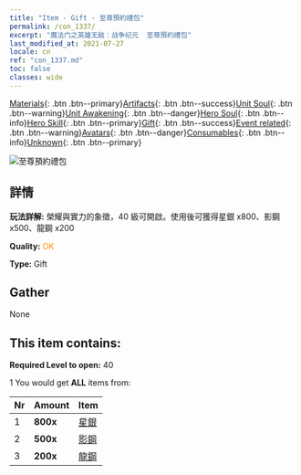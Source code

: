 ```yaml
---
title: "Item - Gift - 至尊預約禮包"
permalink: /con_1337/
excerpt: "魔法门之英雄无敌：战争纪元  至尊預約禮包"
last_modified_at: 2021-07-27
locale: cn
ref: "con_1337.md"
toc: false
classes: wide
---
```

 [Materials](/ItemsCN/){: .btn .btn--primary}[Artifacts](/ItemsCN/Artifacts/){: .btn .btn--success}[Unit Soul](/ItemsCN/UnitSoul/){: .btn .btn--warning}[Unit Awakening](/ItemsCN/UnitAwakening/){: .btn .btn--danger}[Hero Soul](/ItemsCN/HeroSoul/){: .btn .btn--info}[Hero Skill](/ItemsCN/HeroSkill/){: .btn .btn--primary}[Gift](/ItemsCN/Gift/){: .btn .btn--success}[Event related](/ItemsCN/Events/){: .btn .btn--warning}[Avatars](/ItemsCN/Avatars/){: .btn .btn--danger}[Consumables](/ItemsCN/Consumables/){: .btn .btn--info}[Unknown](/ItemsCN/Unknown/){: .btn .btn--primary}

 ![至尊預約禮包](/images/t/i_906011.png)

## 詳情
 **玩法詳解:** 榮耀與實力的象徵，40 級可開啟。使用後可獲得星銀 x800、影鋼 x500、龍鋼 x200

 **Quality:** <span style="color: #FF8C00">OK</span>

 **Type:** Gift

## Gather

  None

## This item contains:

 **Required Level to open:** 40

 1 You would get **ALL** items  from:

  | Nr | Amount |     Item    |
  |:---|:-------|:------------|
  | 1 |  **800x** | [星銀](/cn/Items/con_882/) |  | 
  | 2 |  **500x** | [影鋼](/cn/Items/con_881/) |  | 
  | 3 |  **200x** | [龍鋼](/cn/Items/con_880/) |  | 
